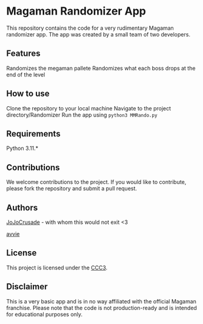 # Magaman Randomizer App
This repository contains the code for a very rudimentary Magaman randomizer app. The app was created by a small team of two developers.

## Features

Randomizes the megaman pallete
Randomizes what each boss drops at the end of the level

## How to use
Clone the repository to your local machine
Navigate to the project directory/Randomizer
Run the app using `python3 MMRando.py`

## Requirements
Python 3.11.*

## Contributions
We welcome contributions to the project. 
If you would like to contribute, please fork the repository and submit a pull request.

## Authors
[JoJoCrusade](https://github.com/JoJoCrusade) - with whom this would not exit <3

[avvie](https://github.com/avvie)
## License
This project is licensed under the [CCC3](LICENSE.md).

## Disclaimer
This is a very basic app and is in no way affiliated with the official Magaman franchise.
Please note that the code is not production-ready and is intended for educational purposes only.